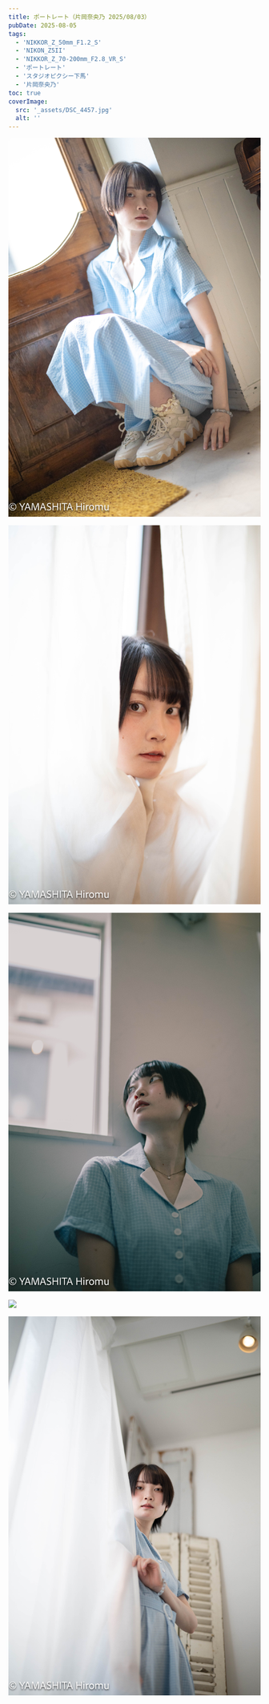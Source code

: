 ```yaml
---
title: ポートレート（片岡奈央乃 2025/08/03）
pubDate: 2025-08-05
tags:
  - 'NIKKOR_Z_50mm_F1.2_S'
  - 'NIKON_Z5II'
  - 'NIKKOR_Z_70-200mm_F2.8_VR_S'
  - 'ポートレート'
  - 'スタジオピクシー下馬'
  - '片岡奈央乃'
toc: true
coverImage:
  src: '_assets/DSC_4457.jpg'
  alt: ''
---
```


![](_assets/DSC_5251.jpg)

![](_assets/DSC_5495.jpg)

![](_assets/DSC_4870.jpg)

![](_assets/DSC_4850.jpg)

![](_assets/DSC_4531.jpg)